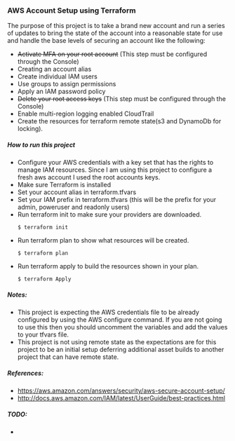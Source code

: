 ### AWS Account Setup using Terraform ###
The purpose of this project is to take a brand new account and run a series of updates to bring the state of the account into a reasonable state for use and handle the base levels of securing an account like the following:
- ~~Activate MFA on your root account~~ (This step must be configured through the Console)
- Creating an account alias
- Create individual IAM users
- Use groups to assign permissions
- Apply an IAM password policy
- ~~Delete your root access keys~~ (This step must be configured through the Console)
- Enable multi-region logging enabled CloudTrail
- Create the resources for terraform remote state(s3 and DynamoDb for locking).

##### How to run this project #####
- Configure your AWS credentials with a key set that has the rights to manage IAM resources. Since I am using this project to configure a fresh aws account I used the root accounts keys.
- Make sure Terraform is installed
- Set your account alias in terraform.tfvars
- Set your IAM prefix in terraform.tfvars (this will be the prefix for your admin, poweruser and readonly users)
- Run terraform init to make sure your providers are downloaded.
    ```
    $ terraform init
    ```
- Run terraform plan to show what resources will be created.
  ```
  $ terraform plan
  ```
- Run terraform apply to build the resources shown in your plan.
  ```
  $ terraform Apply
  ```


##### Notes:
- This project is expecting the AWS credentials file to be already configured by using the AWS configure command. If you are not going to use this then you should uncomment the variables and add the values to your tfvars file.  
- This project is not using remote state as the expectations are for this project to be an initial setup deferring additional asset builds to another project that can have remote state.


##### References:
- https://aws.amazon.com/answers/security/aws-secure-account-setup/
- http://docs.aws.amazon.com/IAM/latest/UserGuide/best-practices.html

##### TODO:
-
